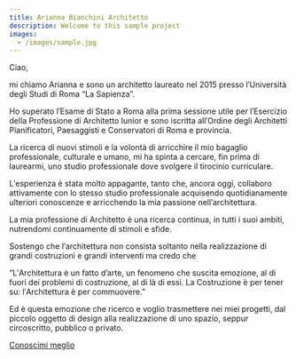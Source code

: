 ```yaml
---
title: Arianna Bianchini Architetto
description: Welcome to this sample project
images:
  - /images/sample.jpg
---
```


Ciao,

mi chiamo Arianna e sono un architetto laureato nel 2015 presso l′Università degli Studi di Roma “La Sapienza”.

Ho superato l′Esame di Stato a Roma alla prima sessione utile per l′Esercizio della Professione di Architetto Iunior e sono  iscritta all′Ordine degli Architetti Pianificatori, Paesaggisti e Conservatori di Roma e provincia.

La ricerca di nuovi stimoli e la volontà di arricchire il mio bagaglio professionale, culturale e umano, mi ha spinta a cercare, fin prima di laurearmi, uno studio professionale dove svolgere il tirocinio curriculare.

L′esperienza è stata molto appagante, tanto che, ancora oggi, collaboro attivamente con lo stesso studio professionale acquisendo quotidianamente ulteriori conoscenze e arricchendo la mia passione nell′architettura.

La mia professione di Architetto è una ricerca continua, in tutti i suoi ambiti, nutrendomi continuamente di stimoli e sfide.

Sostengo che l′architettura non consista soltanto nella realizzazione di grandi costruzioni e grandi interventi ma credo che

“L′Architettura è un fatto d’arte, un fenomeno che suscita emozione, al di fuori dei problemi di costruzione, al di là di essi. La Costruzione è per tener su: l′Architettura è per commuovere.”

Ed è questa emozione che ricerco e voglio trasmettere nei miei progetti, dal piccolo oggetto di design alla realizzazione di uno spazio, seppur circoscritto, pubblico o privato.

[Conoscimi meglio](/about "Conoscimi meglio")